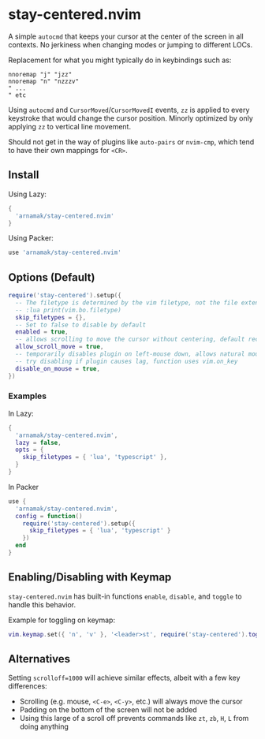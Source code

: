 # stay-centered.nvim

A simple `autocmd` that keeps your cursor at the center of the screen in all contexts.
No jerkiness when changing modes or jumping to different LOCs.

Replacement for what you might typically do in keybindings such as:
```vim
nnoremap "j" "jzz"
nnoremap "n" "nzzzv"
" ...
" etc
```

Using `autocmd` and `CursorMoved`/`CursorMovedI` events, `zz` is applied to every keystroke that would change the cursor position.
Minorly optimized by only applying `zz` to vertical line movement.

Should not get in the way of plugins like `auto-pairs` or `nvim-cmp`, which tend to have their own mappings for `<CR>`.

## Install

Using Lazy:
```lua
{
  'arnamak/stay-centered.nvim'
}
```

Using Packer:
```lua
use 'arnamak/stay-centered.nvim'
```

## Options (Default)

```lua
require('stay-centered').setup({
  -- The filetype is determined by the vim filetype, not the file extension. In order to get the filetype, open a file and run the command:
  -- :lua print(vim.bo.filetype)
  skip_filetypes = {},
  -- Set to false to disable by default
  enabled = true,
  -- allows scrolling to move the cursor without centering, default recommended
  allow_scroll_move = true,
  -- temporarily disables plugin on left-mouse down, allows natural mouse selection
  -- try disabling if plugin causes lag, function uses vim.on_key
  disable_on_mouse = true,
})
```

### Examples

In Lazy:
```lua
{
  'arnamak/stay-centered.nvim',
  lazy = false,
  opts = {
    skip_filetypes = { 'lua', 'typescript' },
  }
}
```

In Packer
```lua
use {
  'arnamak/stay-centered.nvim',
  config = function()
    require('stay-centered').setup({
      skip_filetypes = { 'lua', 'typescript' }
    })
  end
}
```

## Enabling/Disabling with Keymap

`stay-centered.nvim` has built-in functions `enable`, `disable`, and `toggle` to handle this behavior.

Example for toggling on keymap:

```lua
vim.keymap.set({ 'n', 'v' }, '<leader>st', require('stay-centered').toggle, { desc = 'Toggle stay-centered.nvim' })
```

## Alternatives

Setting `scrolloff=1000` will achieve similar effects, albeit with a few key differences:
- Scrolling (e.g. mouse, `<C-e>`, `<C-y>`, etc.) will always move the cursor
- Padding on the bottom of the screen will not be added
- Using this large of a scroll off prevents commands like `zt`, `zb`, `H`, `L` from doing anything
